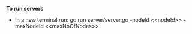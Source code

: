 **To run servers**
- in a new terminal run: go run server/server.go -nodeId <\<nodeId\>> -maxNodeId <\<maxNoOfNodes\>>


